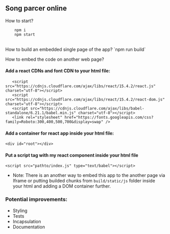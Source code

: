 ## Song parcer online

How to start?
<br />
```
    npm i
    npm start
```
<br />
How to build an embedded single page of the app?
`npm run build`

How to embed the code on another web page?
#### Add a react CDNs and font CDN to your html file:
```
   <script src="https://cdnjs.cloudflare.com/ajax/libs/react/15.4.2/react.js" charset="utf-8"></script>
   <script src="https://cdnjs.cloudflare.com/ajax/libs/react/15.4.2/react-dom.js" charset="utf-8"></script>
   <script src="https://cdnjs.cloudflare.com/ajax/libs/babel-standalone/6.21.1/babel.min.js" charset="utf-8"></script>
   <link rel="stylesheet" href="https://fonts.googleapis.com/css?family=Roboto:300,400,500,700&display=swap" />
```
#### Add a container for react app inside your html file:
`<div id="root"></div>`

#### Put a script tag with my react component inside your html file
`<script src="pathto/index.js" type="text/babel"></script>`

* Note: There is an another way to embed this app to the another page via Iframe or putting builded chunks from 
`build/static/js` folder inside your html and adding a DOM container further.

### Potential improvements:
* Styling
* Tests
* Incapsulation
* Documentation 
